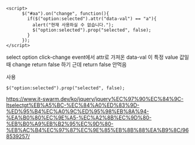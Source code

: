     <script>
          $("#aa").on("change", function(){
            if($("option:selected").attr("data-val") == "a"){
              alert("현재 사용하실 수 없습니다.");
              $("option:selected").prop("selected", false);
            }
          });
    </script>

select option click-change event에서
attr로 가져온 data-val 이 특정 value 값일 때 change return false 하기
근데 return false 안먹음

사용

    $("option:selected").prop("selected", false);

https://www.it-swarm.dev/ko/jquery/jquery%EC%97%90%EC%84%9C-ltselectgt%EB%A5%BC-%EC%84%A0%ED%83%9D-%ED%95%B4%EC%A0%9C%ED%95%98%EB%8A%94-%EA%B0%80%EC%9E%A5-%EC%A2%8B%EC%9D%80-%EB%B0%A9%EB%B2%95%EC%9D%80-%EB%AC%B4%EC%97%87%EC%9E%85%EB%8B%88%EA%B9%8C/968539257/
